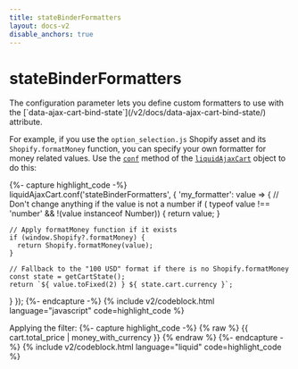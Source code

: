 ```yaml
---
title: stateBinderFormatters
layout: docs-v2
disable_anchors: true
---
```


# stateBinderFormatters

<p class="lead" markdown="1">
The configuration parameter lets you define custom formatters to use with the [`data-ajax-cart-bind-state`](/v2/docs/data-ajax-cart-bind-state/) attribute.
</p>

For example, if you use the `option_selection.js` Shopify asset and its `Shopify.formatMoney` function, 
you can specify your own formatter for money related values.
Use the [`conf`](/v2/docs/liquid-ajax-cart-conf) method of the [`liquidAjaxCart`](/v2/docs/liquid-ajax-cart) object to do this:

{%- capture highlight_code -%}
liquidAjaxCart.conf('stateBinderFormatters', {
  'my_formatter': value => {
    // Don't change anything if the value is not a number
    if ( typeof value !== 'number' && !(value instanceof Number)) {
      return value;
    }

    // Apply formatMoney function if it exists
    if (window.Shopify?.formatMoney) {
      return Shopify.formatMoney(value);
    }

    // Fallback to the "100 USD" format if there is no Shopify.formatMoney
    const state = getCartState();
    return `${ value.toFixed(2) } ${ state.cart.currency }`;
  }
});
{%- endcapture -%}
{% include v2/codeblock.html language="javascript" code=highlight_code %}

Applying the filter:
{%- capture highlight_code -%}
{% raw %}
<span data-ajax-cart-bind-state="cart.total_price | my_formatter">
  {{ cart.total_price | money_with_currency }}
</span>
{% endraw %}
{%- endcapture -%}
{% include v2/codeblock.html language="liquid" code=highlight_code %}